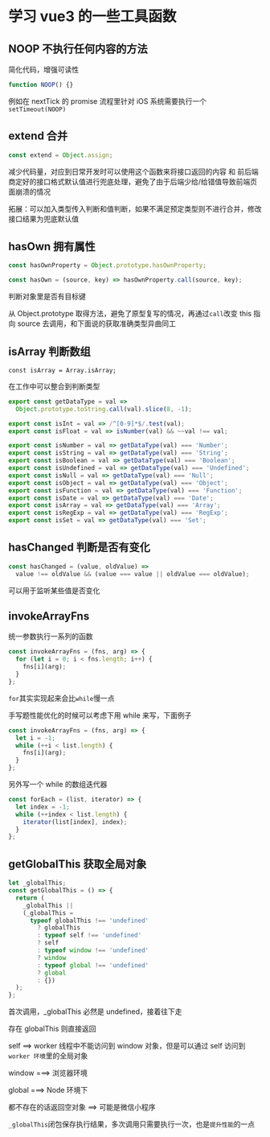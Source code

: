 # 学习 vue3 的一些工具函数

## NOOP 不执行任何内容的方法

简化代码，增强可读性

```js
function NOOP() {}
```

例如在 nextTick 的 promise 流程里针对 iOS 系统需要执行一个`setTimeout(NOOP)`

## extend 合并

```js
const extend = Object.assign;
```

减少代码量，对应到日常开发时可以使用这个函数来将接口返回的内容 和 前后端商定好的接口格式默认值进行兜底处理，避免了由于后端少给/给错值导致前端页面崩溃的情况

拓展：可以加入类型传入判断和值判断，如果不满足预定类型则不进行合并，修改接口结果为兜底默认值

## hasOwn 拥有属性

```js
const hasOwnProperty = Object.prototype.hasOwnProperty;

const hasOwn = (source, key) => hasOwnProperty.call(source, key);
```

判断对象里是否有目标键

从 Object.prototype 取得方法，避免了原型复写的情况，再通过`call`改变 this 指向 source 去调用，和下面说的获取准确类型异曲同工

## isArray 判断数组

`const isArray = Array.isArray;`

在工作中可以整合到判断类型

```js
export const getDataType = val =>
  Object.prototype.toString.call(val).slice(8, -1);

export const isInt = val => /^[0-9]*$/.test(val);
export const isFloat = val => isNumber(val) && ~~val !== val;

export const isNumber = val => getDataType(val) === 'Number';
export const isString = val => getDataType(val) === 'String';
export const isBoolean = val => getDataType(val) === 'Boolean';
export const isUndefined = val => getDataType(val) === 'Undefined';
export const isNull = val => getDataType(val) === 'Null';
export const isObject = val => getDataType(val) === 'Object';
export const isFunction = val => getDataType(val) === 'Function';
export const isDate = val => getDataType(val) === 'Date';
export const isArray = val => getDataType(val) === 'Array';
export const isRegExp = val => getDataType(val) === 'RegExp';
export const isSet = val => getDataType(val) === 'Set';
```

## hasChanged 判断是否有变化

```js
const hasChanged = (value, oldValue) =>
  value !== oldValue && (value === value || oldValue === oldValue);
```

可以用于监听某些值是否变化

## invokeArrayFns

统一参数执行一系列的函数

```js
const invokeArrayFns = (fns, arg) => {
  for (let i = 0; i < fns.length; i++) {
    fns[i](arg);
  }
};
```

`for`其实实现起来会比`while`慢一点

手写题性能优化的时候可以考虑下用 while 来写，下面例子

```js
const invokeArrayFns = (fns, arg) => {
  let i = -1;
  while (++i < list.length) {
    fns[i](arg);
  }
};
```

另外写一个 while 的数组迭代器

```js
const forEach = (list, iterator) => {
  let index = -1;
  while (++index < list.length) {
    iterator(list[index], index);
  }
};
```

## getGlobalThis 获取全局对象

```js
let _globalThis;
const getGlobalThis = () => {
  return (
    _globalThis ||
    (_globalThis =
      typeof globalThis !== 'undefined'
        ? globalThis
        : typeof self !== 'undefined'
        ? self
        : typeof window !== 'undefined'
        ? window
        : typeof global !== 'undefined'
        ? global
        : {})
  );
};
```

首次调用，\_globalThis 必然是 undefined，接着往下走

存在 globalThis 则直接返回

self ==> worker 线程中不能访问到 window 对象，但是可以通过 self 访问到 `worker 环境`里的全局对象

window ===> 浏览器环境

global ===> Node 环境下

都不存在的话返回空对象 ==> 可能是微信小程序

`_globalThis`闭包保存执行结果，多次调用只需要执行一次，也是`提升性能`的一点
